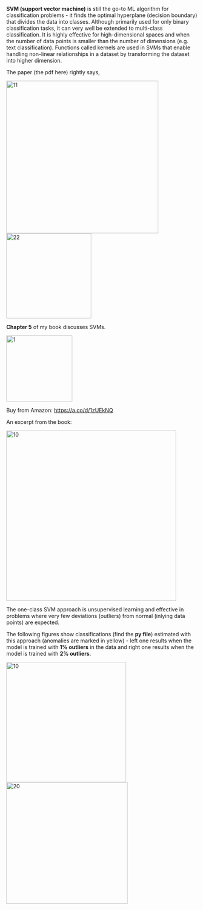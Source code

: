 
**SVM (support vector machine)** is still the go-to ML algorithm for classification problems - it finds the optimal hyperplane (decision boundary) that divides the data into classes. 
Although primarily used for only binary classification tasks, it can very well be extended to multi-class classification. 
It is highly effective for high-dimensional spaces and when the number of data points is smaller than the number of dimensions (e.g. text classification).
Functions called kernels are used in SVMs that enable handling non-linear relationships in a dataset by transforming the dataset into higher dimension. 

The paper (the pdf here) rightly says, 

<img width="401" alt="11" src="https://github.com/user-attachments/assets/da28cd61-cccb-481e-9953-0ca737d858ab" />

<img width="224" alt="22" src="https://github.com/user-attachments/assets/df8695ce-e047-479e-9dfe-687346fcab0e" />


**Chapter 5** of my book discusses SVMs.


<img width="174" alt="1" src="https://github.com/user-attachments/assets/a2874186-1b73-4330-8b13-761b0012e63a">

Buy from Amazon: https://a.co/d/1zUEkNQ

An excerpt from the book:

<img width="448" alt="10" src="https://github.com/user-attachments/assets/8599c5b8-e371-4888-86c2-3bbb3872988e">

The one-class SVM approach is unsupervised learning and effective in problems where very few deviations (outliers) from normal (inlying data points) are expected. 

The following figures show classifications (find the **py file**) estimated with this approach (anomalies are marked in yellow) - left one results when the model is trained with **1% outliers** in the data and right one results when the model is trained with **2% outliers**. 

<img width="316" alt="10" src="https://github.com/user-attachments/assets/67396369-ae48-413c-9b37-d51ee4cd97d2">    
<img width="320" alt="20" src="https://github.com/user-attachments/assets/459c243a-7cb8-4edd-9bb5-ed0b3afbb347">



